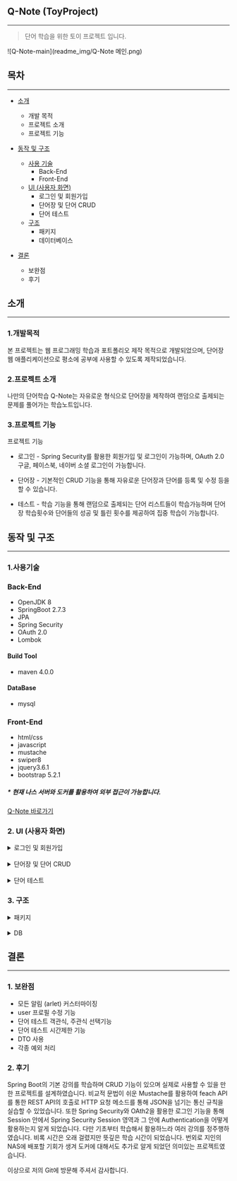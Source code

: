 ## Q-Note (ToyProject)
***
>단어 학습을 위한 토이 프로젝트 입니다.

![Q-Note-main](readme_img/Q-Note 메인.png)
## 목차
***
* [소개](#-소개)
  *  개발 목적
  *  프로젝트 소개
  *  프로젝트 기능

  
* [동작 및 구조](#동작-및-구조) 
  * [사용 기술](#1.사용기술)
    * Back-End
    * Front-End
  * [UI (사용자 화면)](#2.-UI-(사용자-화면))
    * 로그인 및 회원가입
    * 단어장 및 단어 CRUD
    * 단어 테스트
  * [구조](#3.-구조)
    * 패키지
    * 데이터베이스


* [결론](#결론)
  * 보완점
  * 후기

## 소개
***
### 1.개발목적

 본 프로젝트는 웹 프로그래밍 학습과 포트폴리오 제작 목적으로 개발되었으며, 단어장 웹 애플리케이션으로 평소에 공부에 사용할 수 있도록 제작되었습니다.

### 2.프로젝트 소개

 나만의 단어학습 Q-Note는 자유로운 형식으로 단어장을 제작하여 랜덤으로 출제되는 문제를 풀어가는 학습노트입니다.

### 3.프로젝트 기능

 프로젝트 기능

* 로그인 - Spring Security를 활용한 회원가입 및 로그인이 가능하며, OAuth 2.0 구글, 페이스북, 네이버 소셜 로그인이 가능합니다.


* 단어장 - 기본적인 CRUD 기능을 통해 자유로운 단어장과 단어를 등록 및 수정 등을 할 수 있습니다.


* 테스트 - 학습 기능을 통해 랜덤으로 출제되는 단어 리스트들이 학습가능하며 단어장 학습횟수와 단어들의 성공 및 틀린 횟수를 제공하여 집중 학습이 가능합니다.

## 동작 및 구조
***
### 1.사용기술

### Back-End
* OpenJDK 8
* SpringBoot 2.7.3
* JPA
* Spring Security
* OAuth 2.0
* Lombok
#### Build Tool
* maven 4.0.0
#### DataBase
* mysql
### Front-End
* html/css
* javascript
* mustache
* swiper8
* jquery3.6.1
* bootstrap 5.2.1

##### * 현재 나스 서버와 도커를 활용하여 외부 접근이 가능합니다. 
[Q-Note 바로가기](http://seya.synology.me:28000/login)


### 2. UI (사용자 화면)
<details>
<summary>로그인 및 회원가입</summary>

#### 1. 로그인 화면
![](readme_img/Q-Note 로그인.png)


#### 2. 회원가입
![](readme_img/Q-Note 회원가입.png)
</details>
<br>
<details>
<summary>단어장 및 단어 CRUD</summary>

#### 1. 메인 페이지
![](readme_img/Q-Note 메인.png)
#### 2. 단어장 등록
![](readme_img/단어장 생성 modal.png)
#### 3. 단어장 Details (학습하기)
![](readme_img/학습횟수,틀린횟수,성공횟수 업데이트.png)
#### 4. 단어 등록
![](readme_img/단어 등록 modal.png)
</details>
<br>
<details>
<summary>단어 테스트</summary>

#### 1. 테스트 화면
![](readme_img/단어 테스트 swiper.png)

#### 2. 테스트 완료 화면
![](readme_img/단어 테스트 완료.png)

#### 3. 틀린 문제 확인 (arlet)
![](readme_img/틀린문제 arlet.png)
</details>

### 3. 구조

<details>
<summary>패키지</summary>
![](readme_img/패키지 구조.png)
</details>
<br>
<details>
<summary>DB</summary>
![](readme_img/DB스키마.png)
</details>

## 결론
***

### 1. 보완점
* 모든 알림 (arlet) 커스터마이징
* user 프로필 수정 기능
* 단어 테스트 객관식, 주관식 선택기능
* 단어 테스트 시간제한 기능
* DTO 사용
* 각종 예외 처리
### 2. 후기

Spring Boot의 기본 강의를 학습하며 CRUD 기능이 있으며 실제로 사용할 수 있을 만한 프로젝트를 설계하였습니다. 
비교적 문법이 쉬운 Mustache를 활용하여 feach API를 통한 REST API의 호출로 HTTP 요청 메소드를 통해 JSON을 넘기는 통신 규칙을 실습할 수 있었습니다.
또한 Spring Security와 OAth2을 활용한 로그인 기능을 통해 Session 안에서 Spring Security Session 영역과 그 안에 Authentication을 어떻게 활용하는지 알게 되었습니다. 
다만 기초부터 학습해서 활용하느라 여러 강의를 정주행하였습니다. 비록 시간은 오래 걸렸지만 뜻깊은 학습 시간이 되었습니다. 
번외로 지인의 NAS에 배포할 기회가 생겨 도커에 대해서도 추가로 알게 되었던 의미있는 프로젝트였습니다.

이상으로 저의 Git에 방문해 주셔서 감사합니다.



  